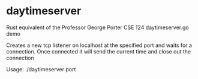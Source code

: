 # daytimeserver
Rust equivalent of the Professor George Porter CSE 124 daytimeserver.go demo

Creates a new tcp listener on localhost at the specified port and waits for a connection. Once connected it will send the current time and close out the connection

Usage: ./daytimeserver port
